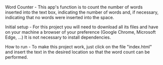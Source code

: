 Word Counter - 
This app's function is to count the number of words inserted into the text box, indicating the number of words and, if necessary, indicating that no words were inserted into the space.

Initial setup - 
For this project you will need to download all its files and have on your machine a browser of your preference (Google Chrome, Microsoft Edge, ...)
It is not necessary to install dependencies.

How to run - 
To make this project work, just click on the file "index.html" and insert the text in the desired location so that the word count can be performed.
